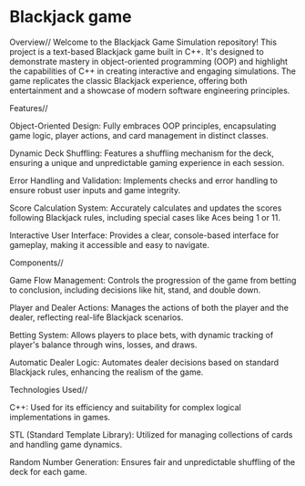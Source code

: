 # Blackjack game
 
Overview//
Welcome to the Blackjack Game Simulation repository! This project is a text-based Blackjack game built in C++. It's designed to demonstrate mastery in object-oriented programming (OOP) and highlight the capabilities of C++ in creating interactive and engaging simulations. The game replicates the classic Blackjack experience, offering both entertainment and a showcase of modern software engineering principles.

Features//

Object-Oriented Design: Fully embraces OOP principles, encapsulating game logic, player actions, and card management in distinct classes.

Dynamic Deck Shuffling: Features a shuffling mechanism for the deck, ensuring a unique and unpredictable gaming experience in each session.

Error Handling and Validation: Implements checks and error handling to ensure robust user inputs and game integrity.

Score Calculation System: Accurately calculates and updates the scores following Blackjack rules, including special cases like Aces being 1 or 11.

Interactive User Interface: Provides a clear, console-based interface for gameplay, making it accessible and easy to navigate.

Components//

Game Flow Management: Controls the progression of the game from betting to conclusion, including decisions like hit, stand, and double down.

Player and Dealer Actions: Manages the actions of both the player and the dealer, reflecting real-life Blackjack scenarios.

Betting System: Allows players to place bets, with dynamic tracking of player's balance through wins, losses, and draws.

Automatic Dealer Logic: Automates dealer decisions based on standard Blackjack rules, enhancing the realism of the game.

Technologies Used//

C++: Used for its efficiency and suitability for complex logical implementations in games.

STL (Standard Template Library): Utilized for managing collections of cards and handling game dynamics.

Random Number Generation: Ensures fair and unpredictable shuffling of the deck for each game.
